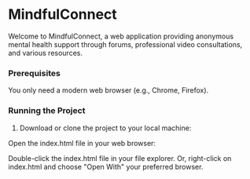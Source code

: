 # MindfulConnect
Welcome to MindfulConnect, a web application providing anonymous mental health support through forums, professional video consultations, and various resources.
### Prerequisites

You only need a modern web browser (e.g., Chrome, Firefox).

### Running the Project

1. Download or clone the project to your local machine:


Open the index.html file in your web browser:

Double-click the index.html file in your file explorer.
Or, right-click on index.html and choose "Open With" your preferred browser.
